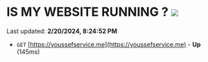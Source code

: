 # IS MY WEBSITE RUNNING ? [![](https://img.shields.io/static/v1?label=Sponsor&message=%E2%9D%A4&logo=GitHub&color=%23fe8e86)](https://github.com/sponsors/<username>)

Last updated: **2/20/2024, 8:24:52 PM**

- `GET` [https://youssefservice.me](https://youssefservice.me) - **Up** (145ms)
